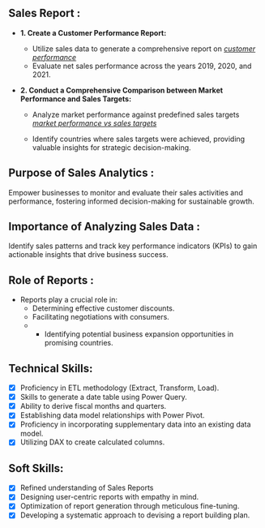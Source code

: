 ## Sales Report :


- **1. Create a Customer Performance Report:**
  
     - Utilize sales data to generate a comprehensive report on _[customer performance](https://github.com/ankitsingh279110/Excel-Sales_Analytics/blob/main/Customer%20Net%20Sales%20Performance.pdf)_
     - Evaluate net sales performance across the years 2019, 2020, and 2021.

- **2. Conduct a Comprehensive Comparison between Market Performance and Sales Targets:**

     - Analyze market performance against predefined sales targets _[market performance vs sales targets](https://github.com/ankitsingh279110/Excel-Sales_Analytics/blob/main/Market%20Performance%20vs%20Target.pdf)_

     - Identify countries where sales targets were achieved, providing valuable insights for strategic decision-making.

## Purpose of Sales Analytics :

Empower businesses to monitor and evaluate their sales activities and performance, fostering informed decision-making for sustainable growth.

## Importance of Analyzing Sales Data :

Identify sales patterns and track key performance indicators (KPIs) to gain actionable insights that drive business success.

## Role of Reports :
  
  - Reports play a crucial role in:
      - Determining effective customer discounts.
      - Facilitating negotiations with consumers.
      -  - Identifying potential business expansion opportunities in promising countries.

## Technical Skills:

- [x]	Proficiency in ETL methodology (Extract, Transform, Load).
- [x]	Skills to generate a date table using Power Query.
- [x]	Ability to derive fiscal months and quarters.
- [x]	Establishing data model relationships with Power Pivot.
- [x]	Proficiency in incorporating supplementary data into an existing data model.
- [x]	Utilizing DAX to create calculated columns.

## Soft Skills:
- [x]	Refined understanding of Sales Reports
- [x]	Designing user-centric reports with empathy in mind.
- [x]	Optimization of report generation through meticulous fine-tuning.
- [x]	Developing a systematic approach to devising a report building plan.
